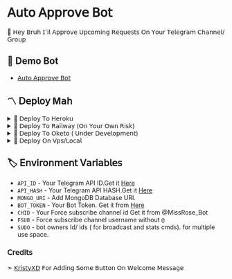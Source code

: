 # 𝖠𝗎𝗍𝗈 𝖠𝗉𝗉𝗋𝗈𝗏𝖾 𝖡𝗈𝗍
👾 𝖧𝖾𝗒 𝖡𝗋𝗎𝗁 𝖨'𝗂𝗅 𝖠𝗉𝗉𝗋𝗈𝗏𝖾 𝖴𝗉𝖼𝗈𝗆𝗂𝗇𝗀 𝖱𝖾𝗊𝗎𝖾𝗌𝗍𝗌 𝖮𝗇 𝖸𝗈𝗎𝗋 𝖳𝖾𝗅𝖾𝗀𝗋𝖺𝗆 𝖢𝗁𝖺𝗇𝗇𝖾𝗅/𝖦𝗋𝗈𝗎𝗉

## 🚀 Demo Bot
- [𝖠𝗎𝗍𝗈 𝖠𝗉𝗉𝗋𝗈𝗏𝖾 𝖡𝗈𝗍](https://t.me/KaipullaNetworks_Bot)

<h2>〽️ 𝖣𝖾𝗉𝗅𝗈𝗒 M𝖺𝗁 </h2> 
  
<details><summary>📌 𝖣𝖾𝗉𝗅𝗈𝗒 𝖳𝗈 𝖧𝖾𝗋𝗈𝗄𝗎 </summary>
  
<a href="https://heroku.com/deploy?template=https://github.com/ItsKristyXD/Auto-Approve-Bot"> <img src="https://img.shields.io/badge/Deploy%20To%20Heroku-black?style=for-the-badge&logo=heroku" width="220" height="38.45"></p></a>
</details>

<details><summary>📌 𝖣𝖾𝗉𝗅𝗈𝗒 𝖳𝗈 𝖱𝖺𝗂𝗅𝗐𝖺𝗒 (𝖮𝗇 𝖸𝗈𝗎𝗋 𝖮𝗐𝗇 𝖱𝗂𝗌𝗄) </summary>
  
[![Deploy on Railway](https://railway.app/button.svg)](https://railway.app/new/template/w7jSPk)
</details>
  
<details><summary>📌 𝖣𝖾𝗉𝗅𝗈𝗒 𝖳𝗈 𝖮𝗄𝖾𝗍𝗈 ( 𝖴𝗇𝖽𝖾𝗋 𝖣𝖾𝗏𝖾𝗅𝗈𝗉𝗆𝖾𝗇𝗍) </summary>
  
[![Deploy on Okteto](https://okteto.com/develop-okteto.svg)](https://cloud.okteto.com/deploy?repository=https://github.com/ImDenuwan/Auto-Approve-Bot/)
</details>

<details><summary>📌 𝖣𝖾𝗉𝗅𝗈𝗒 𝖮𝗇 𝖵𝗉𝗌/𝖫𝗈𝖼𝖺𝗅 </summary>


  ```ssh
  git clone https://github.com/ItsKristyXD/Auto-Approve-Bot
  pip3 install -r requirements.txt
  # fill config.py vars
  python3 bot.py
  ```

</details>

## 🏷 𝖤𝗇𝗏𝗂𝗋𝗈𝗇𝗆𝖾𝗇𝗍 𝖵𝖺𝗋𝗂𝖺𝖻𝗅𝖾𝗌
  - `API_ID` - Your Telegram API ID.Get it [Here](my.telegram.org)
  - `API_HASH` - Your Telegram API HASH.Get it [Here](my.telegram.org)
  - `MONGO_URI` - Add MongoDB Database URI.
  - `BOT_TOKEN` - Your Bot Token. Get it from [Here](https://t.me/BotFather)
  - `CHID` - Your Force subscribe channel id Get it from @MissRose_Bot
  - `FSUB` - Force subscribe channel username without `@`
  - `SUDO` - bot owners Id/ ids ( for broadcast and stats cmds). for multiple use space.
  
  
### 𝖢𝗋𝖾𝖽𝗂𝗍𝗌
➣ [𝖪𝗋𝗂𝗌𝗍𝗒𝖷𝖣](https://github.com/ItsKristyXD) 𝖥𝗈𝗋 𝖠𝖽𝖽𝗂𝗇𝗀 𝖲𝗈𝗆𝖾 𝖡𝗎𝗍𝗍𝗈𝗇 𝖮𝗇 𝖶𝖾𝗅𝖼𝗈𝗆𝖾 𝖬𝖾𝗌𝗌𝖺𝗀𝖾
